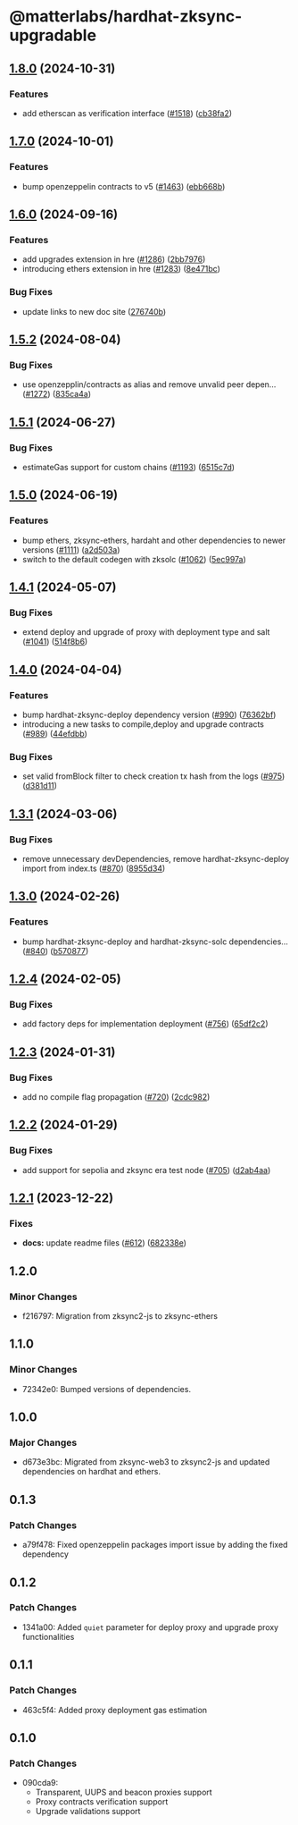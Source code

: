 # @matterlabs/hardhat-zksync-upgradable

## [1.8.0](https://github.com/matter-labs/hardhat-zksync/compare/@matterlabs/hardhat-zksync-upgradable-v1.7.0...@matterlabs/hardhat-zksync-upgradable-v1.8.0) (2024-10-31)


### Features

* add etherscan as verification interface ([#1518](https://github.com/matter-labs/hardhat-zksync/issues/1518)) ([cb38fa2](https://github.com/matter-labs/hardhat-zksync/commit/cb38fa2f87d524de89106f4727e13a446d1be936))

## [1.7.0](https://github.com/matter-labs/hardhat-zksync/compare/@matterlabs/hardhat-zksync-upgradable-v1.6.0...@matterlabs/hardhat-zksync-upgradable-v1.7.0) (2024-10-01)


### Features

* bump openzeppelin contracts to v5 ([#1463](https://github.com/matter-labs/hardhat-zksync/issues/1463)) ([ebb668b](https://github.com/matter-labs/hardhat-zksync/commit/ebb668b0f88a39f23009d8697bb6d7e534d46928))

## [1.6.0](https://github.com/matter-labs/hardhat-zksync/compare/@matterlabs/hardhat-zksync-upgradable-v1.5.2...@matterlabs/hardhat-zksync-upgradable-v1.6.0) (2024-09-16)


### Features

* add upgrades extension in hre ([#1286](https://github.com/matter-labs/hardhat-zksync/issues/1286)) ([2bb7976](https://github.com/matter-labs/hardhat-zksync/commit/2bb7976cde6b87113930b7a492de56749fb1f1da))
* introducing ethers extension in hre ([#1283](https://github.com/matter-labs/hardhat-zksync/issues/1283)) ([8e471bc](https://github.com/matter-labs/hardhat-zksync/commit/8e471bcbbbf1ee712fe79cd5d5782c11e52e3b75))


### Bug Fixes

* update links to new doc site ([276740b](https://github.com/matter-labs/hardhat-zksync/commit/276740ba5abf8b5775e135b5653824d6456a7e4f))

## [1.5.2](https://github.com/matter-labs/hardhat-zksync/compare/@matterlabs/hardhat-zksync-upgradable-v1.5.1...@matterlabs/hardhat-zksync-upgradable-v1.5.2) (2024-08-04)


### Bug Fixes

* use openzepplin/contracts as alias and remove unvalid peer depen… ([#1272](https://github.com/matter-labs/hardhat-zksync/issues/1272)) ([835ca4a](https://github.com/matter-labs/hardhat-zksync/commit/835ca4ac3eac61e085d83283f4ef2e6669fd5c24))

## [1.5.1](https://github.com/matter-labs/hardhat-zksync/compare/@matterlabs/hardhat-zksync-upgradable-v1.5.0...@matterlabs/hardhat-zksync-upgradable-v1.5.1) (2024-06-27)


### Bug Fixes

* estimateGas support for custom chains ([#1193](https://github.com/matter-labs/hardhat-zksync/issues/1193)) ([6515c7d](https://github.com/matter-labs/hardhat-zksync/commit/6515c7d5e9c70e7dc393d531c56b613ba714af18))

## [1.5.0](https://github.com/matter-labs/hardhat-zksync/compare/@matterlabs/hardhat-zksync-upgradable-v1.4.1...@matterlabs/hardhat-zksync-upgradable-v1.5.0) (2024-06-19)


### Features

* bump ethers, zksync-ethers, hardaht and other dependencies to newer versions ([#1111](https://github.com/matter-labs/hardhat-zksync/issues/1111)) ([a2d503a](https://github.com/matter-labs/hardhat-zksync/commit/a2d503abe3f504859651f22998046576eddf6579))
* switch to the default codegen with zksolc ([#1062](https://github.com/matter-labs/hardhat-zksync/issues/1062)) ([5ec997a](https://github.com/matter-labs/hardhat-zksync/commit/5ec997aaa83ba18d978f10b96f489513f6c4dd9f))

## [1.4.1](https://github.com/matter-labs/hardhat-zksync/compare/@matterlabs/hardhat-zksync-upgradable-v1.4.0...@matterlabs/hardhat-zksync-upgradable-v1.4.1) (2024-05-07)


### Bug Fixes

* extend deploy and upgrade of proxy with deployment type and salt ([#1041](https://github.com/matter-labs/hardhat-zksync/issues/1041)) ([514f8b6](https://github.com/matter-labs/hardhat-zksync/commit/514f8b6e40470e3a9f82d974ccc6a5c589914db9))

## [1.4.0](https://github.com/matter-labs/hardhat-zksync/compare/@matterlabs/hardhat-zksync-upgradable-v1.3.1...@matterlabs/hardhat-zksync-upgradable-v1.4.0) (2024-04-04)


### Features

* bump hardhat-zksync-deploy dependency version ([#990](https://github.com/matter-labs/hardhat-zksync/issues/990)) ([76362bf](https://github.com/matter-labs/hardhat-zksync/commit/76362bf435a2af5294a9106370f9c9faaaccdd17))
* introducing a new tasks to compile,deploy and upgrade contracts ([#989](https://github.com/matter-labs/hardhat-zksync/issues/989)) ([44efdbb](https://github.com/matter-labs/hardhat-zksync/commit/44efdbb5aff55af1a8f7ab0cf514c2a88a042db4))


### Bug Fixes

* set valid fromBlock filter to check creation tx hash from the logs ([#975](https://github.com/matter-labs/hardhat-zksync/issues/975)) ([d381d11](https://github.com/matter-labs/hardhat-zksync/commit/d381d1182ded014339c247d21bc586a1cb9623de))

## [1.3.1](https://github.com/matter-labs/hardhat-zksync/compare/@matterlabs/hardhat-zksync-upgradable-v1.3.0...@matterlabs/hardhat-zksync-upgradable-v1.3.1) (2024-03-06)


### Bug Fixes

* remove unnecessary devDependencies, remove hardhat-zksync-deploy import from index.ts ([#870](https://github.com/matter-labs/hardhat-zksync/issues/870)) ([8955d34](https://github.com/matter-labs/hardhat-zksync/commit/8955d3481c48b8fbe0034485e7b675cee57d7455))

## [1.3.0](https://github.com/matter-labs/hardhat-zksync/compare/@matterlabs/hardhat-zksync-upgradable-v1.2.4...@matterlabs/hardhat-zksync-upgradable-v1.3.0) (2024-02-26)


### Features

* bump hardhat-zksync-deploy and hardhat-zksync-solc dependencies… ([#840](https://github.com/matter-labs/hardhat-zksync/issues/840)) ([b570877](https://github.com/matter-labs/hardhat-zksync/commit/b570877c78c74f3c88c7e62498e5f477d4ada616))

## [1.2.4](https://github.com/matter-labs/hardhat-zksync/compare/@matterlabs/hardhat-zksync-upgradable-v1.2.3...@matterlabs/hardhat-zksync-upgradable-v1.2.4) (2024-02-05)


### Bug Fixes

* add factory deps for implementation deployment ([#756](https://github.com/matter-labs/hardhat-zksync/issues/756)) ([65df2c2](https://github.com/matter-labs/hardhat-zksync/commit/65df2c21a5446f46a32cebf4bb450385c04b0086))

## [1.2.3](https://github.com/matter-labs/hardhat-zksync/compare/@matterlabs/hardhat-zksync-upgradable-v1.2.2...@matterlabs/hardhat-zksync-upgradable-v1.2.3) (2024-01-31)


### Bug Fixes

* add no compile flag propagation ([#720](https://github.com/matter-labs/hardhat-zksync/issues/720)) ([2cdc982](https://github.com/matter-labs/hardhat-zksync/commit/2cdc982e31f6816feecc585e57354c08800b44d6))

## [1.2.2](https://github.com/matter-labs/hardhat-zksync/compare/@matterlabs/hardhat-zksync-upgradable-v1.2.1...@matterlabs/hardhat-zksync-upgradable-v1.2.2) (2024-01-29)


### Bug Fixes

* add support for sepolia and zksync era test node ([#705](https://github.com/matter-labs/hardhat-zksync/issues/705)) ([d2ab4aa](https://github.com/matter-labs/hardhat-zksync/commit/d2ab4aa6f469e4ecb7531f516b38c1f64bf0ca6f))

## [1.2.1](https://github.com/matter-labs/hardhat-zksync/compare/@matterlabs/hardhat-zksync-upgradable@1.2.0...@matterlabs/hardhat-zksync-upgradable-v1.2.1) (2023-12-22)


### Fixes

* **docs:** update readme files ([#612](https://github.com/matter-labs/hardhat-zksync/issues/612)) ([682338e](https://github.com/matter-labs/hardhat-zksync/commit/682338e60f52021206325ff6eeec2c394a118642))

## 1.2.0

### Minor Changes

- f216797: Migration from zksync2-js to zksync-ethers

## 1.1.0

### Minor Changes

- 72342e0: Bumped versions of dependencies.

## 1.0.0

### Major Changes

- d673e3bc: Migrated from zksync-web3 to zksync2-js and updated dependencies on hardhat and ethers.

## 0.1.3

### Patch Changes

- a79f478: Fixed openzeppelin packages import issue by adding the fixed dependency

## 0.1.2

### Patch Changes

- 1341a00: Added `quiet` parameter for deploy proxy and upgrade proxy functionalities

## 0.1.1

### Patch Changes

- 463c5f4: Added proxy deployment gas estimation

## 0.1.0

### Patch Changes

- 090cda9:
  - Transparent, UUPS and beacon proxies support
  - Proxy contracts verification support
  - Upgrade validations support
